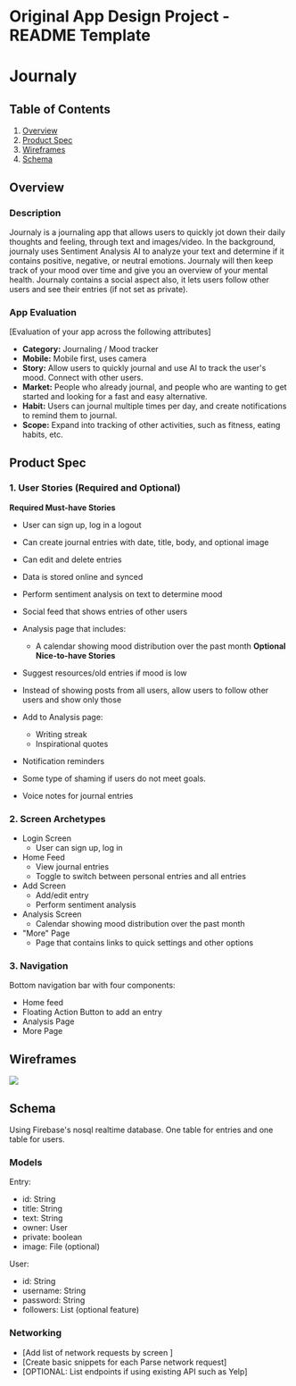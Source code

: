 Original App Design Project - README Template
===

# Journaly

## Table of Contents
1. [Overview](#Overview)
1. [Product Spec](#Product-Spec)
1. [Wireframes](#Wireframes)
2. [Schema](#Schema)

## Overview
### Description
Journaly is a journaling app that allows users to quickly jot down their daily thoughts and feeling, through text and images/video. In the background, journaly uses Sentiment Analysis AI to analyze your text and determine if it contains positive, negative, or neutral emotions. Journaly will then keep track of your mood over time and give you an overview of your mental health. Journaly contains a social aspect also, it lets users follow other users and see their entries (if not set as private).

### App Evaluation
[Evaluation of your app across the following attributes]
- **Category:** Journaling / Mood tracker
- **Mobile:** Mobile first, uses camera
- **Story:** Allow users to quickly journal and use AI to track the user's mood. Connect with other users.
- **Market:** People who already journal, and people who are wanting to get started and looking for a fast and easy alternative.
- **Habit:** Users can journal multiple times per day, and create notifications to remind them to journal. 
- **Scope:** Expand into tracking of other activities, such as fitness, eating habits, etc.

## Product Spec

### 1. User Stories (Required and Optional)

**Required Must-have Stories**

- User can sign up, log in a logout
- Can create journal entries with date, title, body, and optional image
- Can edit and delete entries
- Data is stored online and synced
- Perform sentiment analysis on text to determine mood
- Social feed that shows entries of other users
- Analysis page that includes:
    - A calendar showing mood distribution over the past month
**Optional Nice-to-have Stories**

- Suggest resources/old entries if mood is low
- Instead of showing posts from all users, allow users to follow other users and show only those
- Add to Analysis page:
    - Writing streak
    - Inspirational quotes
- Notification reminders
- Some type of shaming if users do not meet goals.
- Voice notes for journal entries

### 2. Screen Archetypes

* Login Screen
   * User can sign up, log in
* Home Feed
   * View journal entries
   * Toggle to switch between personal entries and all entries
* Add Screen
    * Add/edit entry
    * Perform sentiment analysis
* Analysis Screen
    * Calendar showing mood distribution over the past month
* "More" Page
    * Page that contains links to quick settings and other options



### 3. Navigation

Bottom navigation bar with four components:
- Home feed
- Floating Action Button to add an entry
- Analysis Page
- More Page

## Wireframes
![](https://i.imgur.com/RJGdfZV.jpg)


## Schema 
Using Firebase's nosql realtime database. One table for entries and one table for users.

### Models
Entry:
*    id: String
*    title: String
*    text: String
*    owner: User
*    private: boolean
*    image: File (optional)

User:
*    id: String
*    username: String
*    password: String
*    followers: List<User> (optional feature)
    
    
### Networking
- [Add list of network requests by screen ]
- [Create basic snippets for each Parse network request]
- [OPTIONAL: List endpoints if using existing API such as Yelp]
